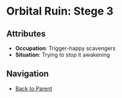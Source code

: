 # Orbital Ruin: Stege 3

## Attributes
- **Occupation**: Trigger-happy scavengers
- **Situation**: Trying to stop it awakening


## Navigation
- [Back to Parent](../)
